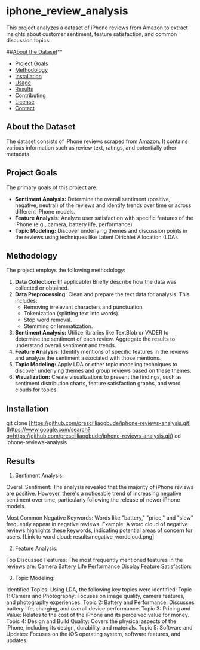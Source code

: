 # iphone_review_analysis

This project analyzes a dataset of iPhone reviews from Amazon to extract insights about customer sentiment, feature satisfaction, and common discussion topics.

   ##[About the Dataset](#about-the-dataset)**

- [Project Goals](#project-goals)
- [Methodology](#methodology)
- [Installation](#installation)
- [Usage](#usage)
- [Results](#results)
- [Contributing](#contributing)
- [License](#license)
- [Contact](#contact)

## About the Dataset

The dataset consists of iPhone reviews scraped from Amazon. It contains various information such as review text, ratings, and potentially other metadata.


## Project Goals
The primary goals of this project are:

- **Sentiment Analysis:** Determine the overall sentiment (positive, negative, neutral) of the reviews and identify trends over time or across different iPhone models.
- **Feature Analysis:** Analyze user satisfaction with specific features of the iPhone (e.g., camera, battery life, performance).
- **Topic Modeling:** Discover underlying themes and discussion points in the reviews using techniques like Latent Dirichlet Allocation (LDA).

## Methodology

The project employs the following methodology:

1. **Data Collection:** (If applicable) Briefly describe how the data was collected or obtained.
2. **Data Preprocessing:** Clean and prepare the text data for analysis. This includes:
    - Removing irrelevant characters and punctuation.
    - Tokenization (splitting text into words).
    - Stop word removal.
    - Stemming or lemmatization.
3. **Sentiment Analysis:** Utilize libraries like TextBlob or VADER to determine the sentiment of each review. Aggregate the results to understand overall sentiment and trends.
4. **Feature Analysis:** Identify mentions of specific features in the reviews and analyze the sentiment associated with those mentions.
5. **Topic Modeling:** Apply LDA or other topic modeling techniques to discover underlying themes and group reviews based on these themes.
6. **Visualization:** Create visualizations to present the findings, such as sentiment distribution charts, feature satisfaction graphs, and word clouds for topics.

## Installation
git clone [https://github.com/prescilliaogbude/iphone-reviews-analysis.git](https://www.google.com/search?q=https://github.com/prescilliaogbude/iphone-reviews-analysis.git)
   cd iphone-reviews-analysis

## Results
1. Sentiment Analysis:

Overall Sentiment: The analysis revealed that the majority of iPhone reviews are positive. However, there's a noticeable trend of increasing negative sentiment over time, particularly following the release of newer iPhone models.

Most Common Negative Keywords: Words like "battery," "price," and "slow" frequently appear in negative reviews.
Example: A word cloud of negative reviews highlights these keywords, indicating potential areas of concern for users. [Link to word cloud: results/negative_wordcloud.png]

2. Feature Analysis:

Top Discussed Features: The most frequently mentioned features in the reviews are:
Camera
Battery Life
Performance
Display
Feature Satisfaction:

3. Topic Modeling:

Identified Topics: Using LDA, the following key topics were identified:
Topic 1: Camera and Photography: Focuses on image quality, camera features, and photography experiences.
Topic 2: Battery and Performance: Discusses battery life, charging, and overall device performance.
Topic 3: Pricing and Value: Relates to the cost of the iPhone and its perceived value for money.
Topic 4: Design and Build Quality: Covers the physical aspects of the iPhone, including its design, durability, and materials.
Topic 5: Software and Updates: Focuses on the iOS operating system, software features, and updates.
